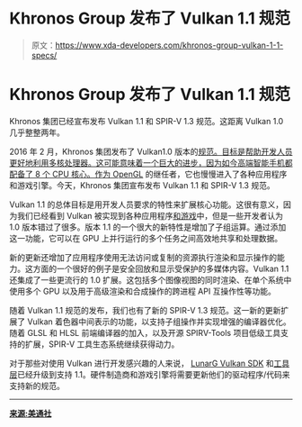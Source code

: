 # Khronos Group 发布了 Vulkan 1.1 规范

> 原文：<https://www.xda-developers.com/khronos-group-vulkan-1-1-specs/>

# Khronos Group 发布了 Vulkan 1.1 规范

Khronos 集团已经宣布发布 Vulkan 1.1 和 SPIR-V 1.3 规范。这距离 Vulkan 1.0 几乎整整两年。

2016 年 2 月，Khronos 集团发布了 Vulkan1.0 版本的[规范。目标是帮助开发人员更好地利用多核处理器。这可能意味着一个巨大的进步，因为如今高端智能手机都配备了 8 个 CPU 核心。](https://www.xda-developers.com/xda-external-link/vulkan-1-0-graphics-api-release-is-imminent-says-khronos-working-group/)[作为 OpenGL](https://www.xda-developers.com/vulkan-api-means-more-control-but-not-outright-replacement-of-opengl/) 的继任者，它也慢慢进入了各种应用程序和游戏引擎。今天，Khronos 集团宣布发布 Vulkan 1.1 和 SPIR-V 1.3 规范。

Vulkan 1.1 的总体目标是用开发人员要求的特性来扩展核心功能。这很有意义，因为我们已经看到 Vulkan 被实现到各种应用程序[和游戏](https://www.xda-developers.com/android-gaming-graphics-at-a-standstill-what-is-holding-us-back-and-the-path-forward/)中，但是一些开发者认为 1.0 版本错过了很多。版本 1.1 的一个很大的新特性是增加了子组运算。通过添加这一功能，它可以在 GPU 上并行运行的多个任务之间高效地共享和处理数据。

新的更新还增加了应用程序使用无法访问或复制的资源执行渲染和显示操作的能力。这方面的一个很好的例子是安全回放和显示受保护的多媒体内容。Vulkan 1.1 还集成了一些更流行的 1.0 扩展。这包括多个图像视图的同时渲染、在单个系统中使用多个 GPU 以及用于高级渲染和合成操作的跨进程 API 互操作性等功能。

随着 Vulkan 1.1 规范的发布，我们也有了新的 SPIR-V 1.3 规范。这一新的更新扩展了 Vulkan 着色器中间表示的功能，以支持子组操作并实现增强的编译器优化。随着 GLSL 和 HLSL 前端编译器的加入，以及开源 SPIRV-Tools 项目低级工具支持的扩展，SPIR-V 工具生态系统继续获得动力。

对于那些对使用 Vulkan 进行开发感兴趣的人来说， [LunarG Vulkan SDK](https://vulkan.lunarg.com/) 和[工具层](https://github.com/LunarG/VulkanTools)已经升级到支持 1.1。硬件制造商和游戏引擎将需要更新他们的驱动程序/代码来支持新的规范。

* * *

[**来源:美通社**](https://www.prnewswire.com/news-releases/khronos-group-releases-vulkan-11-300609764.html)